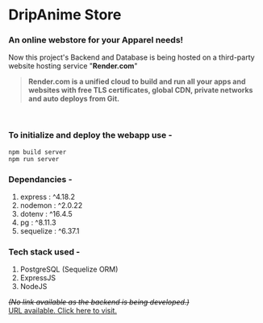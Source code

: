 # DripAnime Store
### An online webstore for your Apparel needs!

Now this project's Backend and Database is being hosted on a third-party website hosting service "**Render.com**"  

>**Render.com is a unified cloud to build and run all your apps and websites with free TLS certificates, global CDN, private networks and auto deploys from Git.**
</br>  

### To initialize and deploy the webapp use -

```
npm build server
npm run server
```
### Dependancies -
1.  express : ^4.18.2  
1.  nodemon : ^2.0.22  
1.  dotenv : ^16.4.5  
1.  pg : ^8.11.3  
1.  sequelize : ^6.37.1  

### Tech stack used -
1. PostgreSQL (Sequelize ORM)
1. ExpressJS
1. NodeJS

_~~(No link available as the backend is being developed.)~~_  
[URL available. Click here to visit.](https://dripanime.onrender.com)